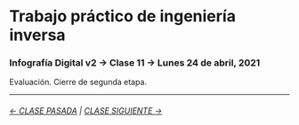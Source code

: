 # Trabajo práctico de ingeniería inversa

### Infografía Digital v2 → Clase 11 → Lunes 24 de abril, 2021

Evaluación. Cierre de segunda etapa.


- - - - - - - - - - - - -

###### [← CLASE PASADA](https://github.com/profesorfaco/dno075-2021/tree/main/clase-10) | [CLASE SIGUIENTE →](https://github.com/profesorfaco/dno075-2021/tree/main/clase-12) 

